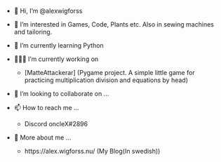 - 👋 Hi, I’m @alexwigforss
- 👀 I’m interested in Games, Code, Plants etc. Also in sewing machines and tailoring.
- 🌱 I’m currently learning Python
- 👨🏻‍💻 I’m currently working on
  <ul>
    <li>[MatteAttackerar] (Pygame project. A simple little game for practicing multiplication division and equations by head)</li>
  </ul> 
      
      
- 💞️ I’m looking to collaborate on ...
- 📫 How to reach me ...
  <ul>
    <li>Discord oncleX#2896</li>
  </ul>
  
- 📝 More about me ...
  <ul>
    <li>https://alex.wigforss.nu/ (My Blog(In swedish))</li>
  </ul>
<!---
alexwigforss/alexwigforss is a ✨ special ✨ repository because its `README.md` (this file) appears on your GitHub profile.
You can click the Preview link to take a look at your changes.
--->
